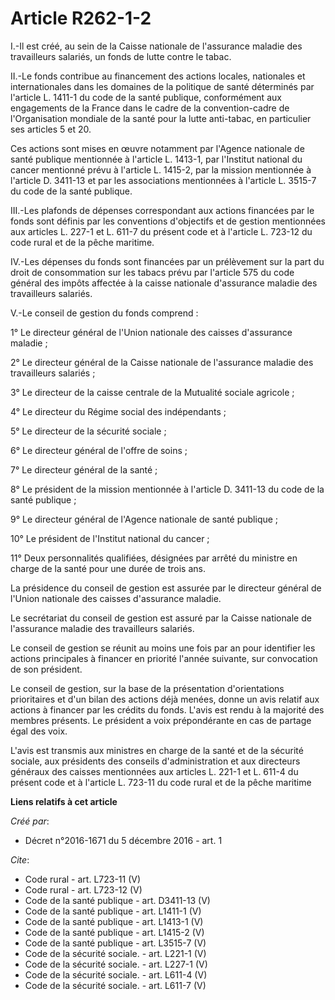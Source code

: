 # Article R262-1-2

I.-Il est créé, au sein de la Caisse nationale de l'assurance maladie des travailleurs salariés, un fonds de lutte contre le
tabac. 

II.-Le fonds contribue au financement des actions locales, nationales et internationales dans les domaines de la politique de
santé déterminés par l'article L. 1411-1 du code de la santé publique, conformément aux engagements de la France dans le
cadre de la convention-cadre de l'Organisation mondiale de la santé pour la lutte anti-tabac, en particulier ses articles 5
et 20. 

Ces actions sont mises en œuvre notamment par l'Agence nationale de santé publique mentionnée à l'article L. 1413-1, par
l'Institut national du cancer mentionné prévu à l'article L. 1415-2, par la mission mentionnée à l'article D. 3411-13 et par
les associations mentionnées à l'article L. 3515-7 du code de la santé publique. 

III.-Les plafonds de dépenses correspondant aux actions financées par le fonds sont définis par les conventions d'objectifs
et de gestion mentionnées aux articles L. 227-1 et L. 611-7 du présent code et à l'article L. 723-12 du code rural et de la
pêche maritime. 

IV.-Les dépenses du fonds sont financées par un prélèvement sur la part du droit de consommation sur les tabacs prévu par
l'article 575 du code général des impôts affectée à la caisse nationale d'assurance maladie des travailleurs salariés. 

V.-Le conseil de gestion du fonds comprend : 

1° Le directeur général de l'Union nationale des caisses d'assurance maladie ; 

2° Le directeur général de la Caisse nationale de l'assurance maladie des travailleurs salariés ; 

3° Le directeur de la caisse centrale de la Mutualité sociale agricole ; 

4° Le directeur du Régime social des indépendants ; 

5° Le directeur de la sécurité sociale ; 

6° Le directeur général de l'offre de soins ; 

7° Le directeur général de la santé ; 

8° Le président de la mission mentionnée à l'article D. 3411-13 du code de la santé publique ; 

9° Le directeur général de l'Agence nationale de santé publique ; 

10° Le président de l'Institut national du cancer ; 

11° Deux personnalités qualifiées, désignées par arrêté du ministre en charge de la santé pour une durée de trois ans. 

La présidence du conseil de gestion est assurée par le directeur général de l'Union nationale des caisses d'assurance
maladie. 

Le secrétariat du conseil de gestion est assuré par la Caisse nationale de l'assurance maladie des travailleurs salariés. 

Le conseil de gestion se réunit au moins une fois par an pour identifier les actions principales à financer en priorité
l'année suivante, sur convocation de son président. 

Le conseil de gestion, sur la base de la présentation d'orientations prioritaires et d'un bilan des actions déjà menées,
donne un avis relatif aux actions à financer par les crédits du fonds. L'avis est rendu à la majorité des membres présents.
Le président a voix prépondérante en cas de partage égal des voix. 

L'avis est transmis aux ministres en charge de la santé et de la sécurité sociale, aux présidents des conseils
d'administration et aux directeurs généraux des caisses mentionnées aux articles L. 221-1 et L. 611-4 du présent code et à
l'article L. 723-11 du code rural et de la pêche maritime

**Liens relatifs à cet article**

_Créé par_:

  - Décret n°2016-1671 du 5 décembre 2016 - art. 1

_Cite_:

  - Code rural - art. L723-11 (V)
  - Code rural - art. L723-12 (V)
  - Code de la santé publique - art. D3411-13 (V)
  - Code de la santé publique - art. L1411-1 (V)
  - Code de la santé publique - art. L1413-1 (V)
  - Code de la santé publique - art. L1415-2 (V)
  - Code de la santé publique - art. L3515-7 (V)
  - Code de la sécurité sociale. - art. L221-1 (V)
  - Code de la sécurité sociale. - art. L227-1 (V)
  - Code de la sécurité sociale. - art. L611-4 (V)
  - Code de la sécurité sociale. - art. L611-7 (V)
